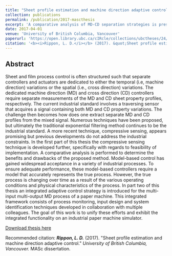 ```yaml
---
title: "Sheet profile estimation and machine direction adaptive control"
collection: publications
permalink: /publication/2017-mascthesis
excerpt: 'A comparative analysis of MD-CD separation strategies is presented along with a comprehensive adaptive control framework for paper machines.'
date: 2017-04-01
venue: 'University of British Columbia, Vancouver'
paperurl: 'https://open.library.ubc.ca/cIRcle/collections/ubctheses/24/items/1.0347279'
citation: '<b><i>Rippon, L. D.</i></b> (2017). &quot;Sheet profile estimation and machine direction adaptive control.&quot; <i>University of British Columbia, Vancouver.</i> MASc dissertation.'
---
```



## Abstract
Sheet and film process control is often structured such that separate controllers and actuators are dedicated to either the temporal (i.e, machine direction) variations or the spatial (i.e., cross direction) variations. The dedicated machine direction (MD) and cross direction (CD) controllers require separate measurements of the MD and CD sheet property profiles, respectively. The current industrial standard involves a traversing sensor that acquires a signal containing both MD and CD property variations. The challenge then becomes how does one extract separate MD and CD profiles from the mixed signal. Numerous techniques have been proposed, but ultimately the traditional exponential filtering method continues to be the industrial standard. A more recent technique, compressive sensing, appears promising but previous developments do not address the industrial constraints. In the first part of this thesis the compressive sensing technique is developed further, specifically with regards to feasibility of implementation. A comparative analysis is performed to determine the benefits and drawbacks of the proposed method. Model-based control has gained widespread acceptance in a variety of industrial processes. To ensure adequate performance, these model-based controllers require a model that accurately represents the true process. However, the true process is changing over time as a result of the various operating conditions and physical characteristics of the process. In part two of this thesis an integrated adaptive control strategy is introduced for the multi-input multi-output MD process of a paper machine. This integrated framework consists of process monitoring, input design and system identification techniques developed in collaboration with multiple colleagues. The goal of this work is to unify these efforts and exhibit the integrated functionality on an industrial paper machine simulator.

[Download thesis here](https://open.library.ubc.ca/cIRcle/collections/ubctheses/24/items/1.0347279)

Recommended citation: <b><i>Rippon, L. D.</i></b> (2017). "Sheet profile estimation and machine direction adaptive control." <i>University of British Columbia, Vancouver.</i> MASc dissertation.
